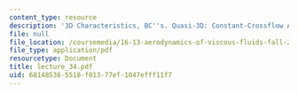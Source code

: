 ```yaml
---
content_type: resource
description: '3D Characteristics, BC''s. Quasi-3D: Constant-Crossflow Approximation'
file: null
file_location: /coursemedia/16-13-aerodynamics-of-viscous-fluids-fall-2003/681485365518f01377ef1047efff11f7_lecture_34.pdf
file_type: application/pdf
resourcetype: Document
title: lecture_34.pdf
uid: 68148536-5518-f013-77ef-1047efff11f7
---
```

